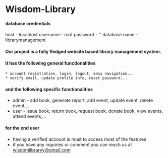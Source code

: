 

# Wisdom-Library

#### database credentials 

host - localhost
username - root 
password - ''
database name - librarymanagement


#### Our project is a fully fledged website based library management system.
#### It has the following general functionalities
    * account registration, login, logout, easy navigation...
    * verify email, update profile info, reset password...
    
#### and the following specific functionalities 
  * admin - add book, generate report, add event, update event, delete event,...
  * user - issue book, return book, request book, donate book, view events, attend events,... 
  
#### for the end user
  * having a verified account is must to access most of the features
  * if you have any inquiries or comment you can reach us at wisdomlibraryy@gmail.com
